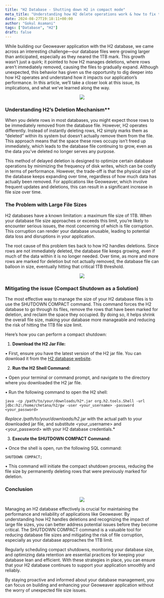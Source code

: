 ```yaml
---
title: "H2 Database - Shutting down H2 in compact mode"
meta_title: "Understanding how H2 delete operations work & how to fix them"
date: 2024-08-27T19:18:11+00:00
author: "Gokul Asamani"
tags: ["Database", "H2"]
draft: false
---
```


While building our Geoweaver application with the H2 database, we came across an interesting challenge—our database files were growing larger than anticipated, especially as they neared the 1TB mark. This growth wasn’t just a quirk; it pointed to how H2 manages deletions, where rows aren’t immediately removed, causing the files to gradually expand. Although unexpected, this behavior has given us the opportunity to dig deeper into how H2 operates and understand how it impacts our application’s performance. In this article, we’ll take a closer look at this issue, its implications, and what we’ve learned along the way.

<p align="center">
  <img src="https://media1.tenor.com/m/7JZpwTzoMHUAAAAC/files-are-too-powerful-discord-meme.gif" />
</p>


###  Understanding H2’s Deletion Mechanism**


When you delete rows in most databases, you might expect those rows to be immediately removed from the database file. However, H2 operates differently. Instead of instantly deleting rows, H2 simply marks them as “deleted” within its system but doesn’t actually remove them from the file. This approach means that the space these rows occupy isn’t freed up immediately, which leads to the database file continuing to grow, even as the data you’ve deleted no longer serves any purpose.



This method of delayed deletion is designed to optimize certain database operations by minimizing the frequency of disk writes, which can be costly in terms of performance. However, the trade-off is that the physical size of the database keeps expanding over time, regardless of how much data has actually been removed. For applications like Geoweaver, which involve frequent updates and deletions, this can result in a significant increase in file size over time.

### The Problem with Large File Sizes

H2 databases have a known limitation: a maximum file size of 1TB. When your database file size approaches or exceeds this limit, you’re likely to encounter serious issues, the most concerning of which is file corruption. This corruption can render your database unusable, leading to potential data loss and disruptions in your application.

The root cause of this problem ties back to how H2 handles deletions. Since rows are not immediately deleted, the database file keeps growing, even if much of the data within it is no longer needed. Over time, as more and more rows are marked for deletion but not actually removed, the database file can balloon in size, eventually hitting that critical 1TB threshold.

<p align="center">
  <img src="https://media1.tenor.com/m/bWXbqht-I_UAAAAC/weve-got-a-big-problem-butters-stotch.gif" />
</p>

### Mitigating the issue (**Compact Shutdown as a Solution**)

The most effective way to manage the size of your H2 database files is to use the SHUTDOWN COMPACT command. This command forces the H2 database to go through its files, remove the rows that have been marked for deletion, and reclaim the space they occupied. By doing so, it helps shrink the overall file size, making your database more manageable and reducing the risk of hitting the 1TB file size limit.

Here’s how you can perform a compact shutdown:
1. **Download the H2 Jar File:**

•  First, ensure you have the latest version of the H2 jar file. You can download it from the [H2 database website](https://www.h2database.com/html/download.html).

2. **Run the H2 Shell Command:**

•  Open your terminal or command prompt, and navigate to the directory where you downloaded the H2 jar file.

•  Run the following command to open the H2 shell:

    java -cp /path/to/your/downloads/h2*.jar org.h2.tools.Shell -url jdbc:h2:/home/chetana/h2/gw -user <your_username> -password <your_password>

*Replace /path/to/your/downloads/h2*.jar with the actual path to your downloaded jar file, and substitute <your_username> and <your_password> with your H2 database credentials.*

3. **Execute the SHUTDOWN COMPACT Command:**

•  Once the shell is open, run the following SQL command:

    SHUTDOWN COMPACT;
•  This command will initiate the compact shutdown process, reducing the file size by permanently deleting rows that were previously marked for deletion.


### Conclusion

<p align="center">
  <img src="https://media.tenor.com/-3Ti0gHl1wAAAAAi/voroskereszt-redcross.gif" />
</p>

Managing an H2 database effectively is crucial for maintaining the performance and reliability of applications like Geoweaver. By understanding how H2 handles deletions and recognizing the impact of large file sizes, you can better address potential issues before they become critical. The SHUTDOWN COMPACT command is a valuable tool for reducing database file sizes and mitigating the risk of file corruption, especially as your database approaches the 1TB limit.

Regularly scheduling compact shutdowns, monitoring your database size, and optimizing data retention are essential practices for keeping your database lean and efficient. With these strategies in place, you can ensure that your H2 database continues to support your application smoothly and reliably.

By staying proactive and informed about your database management, you can focus on building and enhancing your Geoweaver application without the worry of unexpected file size issues.
